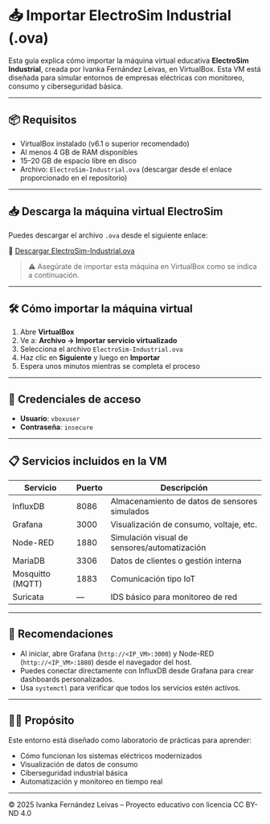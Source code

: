 # 📥 Importar ElectroSim Industrial (.ova)

Esta guía explica cómo importar la máquina virtual educativa **ElectroSim Industrial**, creada por Ivanka Fernández Leivas, en VirtualBox. Esta VM está diseñada para simular entornos de empresas eléctricas con monitoreo, consumo y ciberseguridad básica.

---

## 📦 Requisitos

- VirtualBox instalado (v6.1 o superior recomendado)
- Al menos 4 GB de RAM disponibles
- 15–20 GB de espacio libre en disco
- Archivo: `ElectroSim-Industrial.ova` (descargar desde el enlace proporcionado en el repositorio)
  
---

## 📥 Descarga la máquina virtual ElectroSim

Puedes descargar el archivo `.ova` desde el siguiente enlace:

🔗 [Descargar ElectroSim-Industrial.ova](https://drive.google.com/file/d/16DrgNnvjaTWsu1X6gTXHzo8yGx8qA7Ob/view?usp=sharing)

> ⚠️ Asegúrate de importar esta máquina en VirtualBox como se indica a continuación.

---

## 🛠️ Cómo importar la máquina virtual

1. Abre **VirtualBox**
2. Ve a: **Archivo → Importar servicio virtualizado**
3. Selecciona el archivo `ElectroSim-Industrial.ova`
4. Haz clic en **Siguiente** y luego en **Importar**
5. Espera unos minutos mientras se completa el proceso

---

## 🔐 Credenciales de acceso

- **Usuario**: `vboxuser`
- **Contraseña**: `insecure`

---

## 📋 Servicios incluidos en la VM

| Servicio        | Puerto | Descripción                                       |
|------------------|--------|---------------------------------------------------|
| InfluxDB         | 8086   | Almacenamiento de datos de sensores simulados    |
| Grafana          | 3000   | Visualización de consumo, voltaje, etc.          |
| Node-RED         | 1880   | Simulación visual de sensores/automatización     |
| MariaDB          | 3306   | Datos de clientes o gestión interna               |
| Mosquitto (MQTT) | 1883   | Comunicación tipo IoT                            |
| Suricata         | —      | IDS básico para monitoreo de red                 |

---

## 🔧 Recomendaciones

- Al iniciar, abre Grafana (`http://<IP_VM>:3000`) y Node-RED (`http://<IP_VM>:1880`) desde el navegador del host.
- Puedes conectar directamente con InfluxDB desde Grafana para crear dashboards personalizados.
- Usa `systemctl` para verificar que todos los servicios estén activos.

---

## 🧑‍🏫 Propósito

Este entorno está diseñado como laboratorio de prácticas para aprender:
- Cómo funcionan los sistemas eléctricos modernizados
- Visualización de datos de consumo
- Ciberseguridad industrial básica
- Automatización y monitoreo en tiempo real

---

© 2025 Ivanka Fernández Leivas – Proyecto educativo con licencia CC BY-ND 4.0

